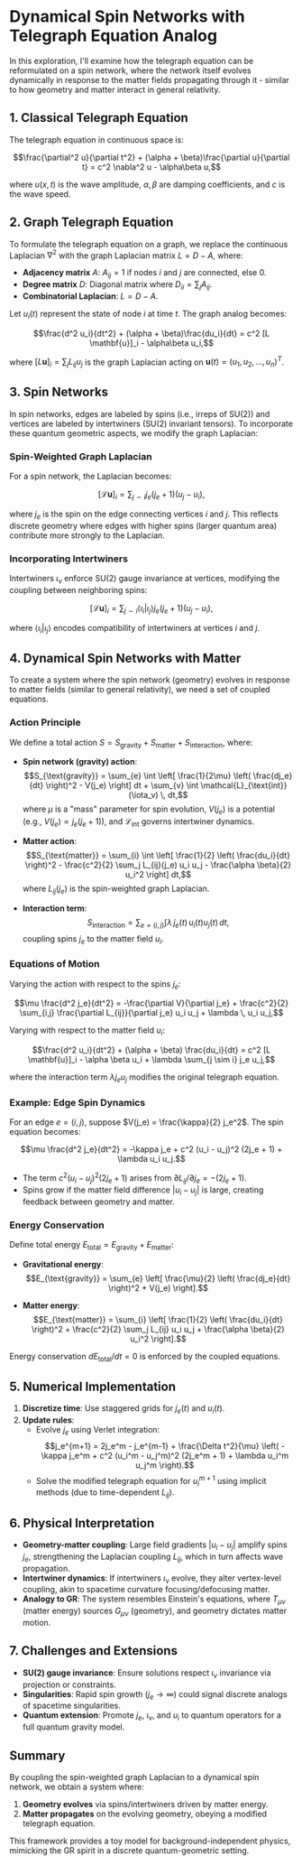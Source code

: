 # Dynamical Spin Networks with Telegraph Equation Analog

In this exploration, I'll examine how the telegraph equation can be reformulated on a spin network, where the network itself evolves dynamically in response to the matter fields propagating through it - similar to how geometry and matter interact in general relativity.

## 1. Classical Telegraph Equation

The telegraph equation in continuous space is:

$$\frac{\partial^2 u}{\partial t^2} + (\alpha + \beta)\frac{\partial u}{\partial t} = c^2 \nabla^2 u - \alpha\beta u,$$

where $u(x,t)$ is the wave amplitude, $\alpha, \beta$ are damping coefficients, and $c$ is the wave speed.

## 2. Graph Telegraph Equation

To formulate the telegraph equation on a graph, we replace the continuous Laplacian $\nabla^2$ with the graph Laplacian matrix $L = D - A$, where:

- **Adjacency matrix** $A$: $A_{ij} = 1$ if nodes $i$ and $j$ are connected, else $0$.
- **Degree matrix** $D$: Diagonal matrix where $D_{ii} = \sum_j A_{ij}$.
- **Combinatorial Laplacian**: $L = D - A$.

Let $u_i(t)$ represent the state of node $i$ at time $t$. The graph analog becomes:

$$\frac{d^2 u_i}{dt^2} + (\alpha + \beta)\frac{du_i}{dt} = c^2 [L \mathbf{u}]_i - \alpha\beta u_i,$$

where $[L \mathbf{u}]_i = \sum_j L_{ij}u_j$ is the graph Laplacian acting on $\mathbf{u}(t) = (u_1, u_2, \dots, u_n)^T$.

## 3. Spin Networks

In spin networks, edges are labeled by spins (i.e., irreps of SU(2)) and vertices are labeled by intertwiners (SU(2) invariant tensors). To incorporate these quantum geometric aspects, we modify the graph Laplacian:

### Spin-Weighted Graph Laplacian

For a spin network, the Laplacian becomes:

$$[{\mathcal{L}} \mathbf{u}]_i = \sum_{j \sim i} j_e(j_e + 1)(u_j - u_i),$$

where $j_e$ is the spin on the edge connecting vertices $i$ and $j$. This reflects discrete geometry where edges with higher spins (larger quantum area) contribute more strongly to the Laplacian.

### Incorporating Intertwiners

Intertwiners $\iota_v$ enforce SU(2) gauge invariance at vertices, modifying the coupling between neighboring spins:

$$[{\mathcal{L}} \mathbf{u}]_i = \sum_{j \sim i} \langle \iota_i | \iota_j \rangle j_e(j_e + 1)(u_j - u_i),$$

where $\langle \iota_i | \iota_j \rangle$ encodes compatibility of intertwiners at vertices $i$ and $j$.

## 4. Dynamical Spin Networks with Matter

To create a system where the spin network (geometry) evolves in response to matter fields (similar to general relativity), we need a set of coupled equations.

### Action Principle

We define a total action $S = S_{\text{gravity}} + S_{\text{matter}} + S_{\text{interaction}}$, where:

- **Spin network (gravity) action**:
  $$S_{\text{gravity}} = \sum_{e} \int \left[ \frac{1}{2\mu} \left( \frac{dj_e}{dt} \right)^2 - V(j_e) \right] dt + \sum_{v} \int \mathcal{L}_{\text{int}}(\iota_v) \, dt,$$
  where $\mu$ is a "mass" parameter for spin evolution, $V(j_e)$ is a potential (e.g., $V(j_e) \propto j_e(j_e + 1)$), and $\mathcal{L}_{\text{int}}$ governs intertwiner dynamics.

- **Matter action**:
  $$S_{\text{matter}} = \sum_{i} \int \left[ \frac{1}{2} \left( \frac{du_i}{dt} \right)^2 - \frac{c^2}{2} \sum_j L_{ij}(j_e) u_i u_j - \frac{\alpha \beta}{2} u_i^2 \right] dt,$$
  where $L_{ij}(j_e)$ is the spin-weighted graph Laplacian.

- **Interaction term**:
  $$S_{\text{interaction}} = \sum_{e=(i,j)} \int \lambda \, j_e(t) \, u_i(t) u_j(t) \, dt,$$
  coupling spins $j_e$ to the matter field $u_i$.

### Equations of Motion

Varying the action with respect to the spins $j_e$:

$$\mu \frac{d^2 j_e}{dt^2} = -\frac{\partial V}{\partial j_e} + \frac{c^2}{2} \sum_{i,j} \frac{\partial L_{ij}}{\partial j_e} u_i u_j + \lambda \, u_i u_j,$$

Varying with respect to the matter field $u_i$:

$$\frac{d^2 u_i}{dt^2} + (\alpha + \beta) \frac{du_i}{dt} = c^2 [L \mathbf{u}]_i - \alpha \beta u_i + \lambda \sum_{j \sim i} j_e u_j,$$

where the interaction term $\lambda j_e u_j$ modifies the original telegraph equation.

### Example: Edge Spin Dynamics

For an edge $e = (i,j)$, suppose $V(j_e) = \frac{\kappa}{2} j_e^2$. The spin equation becomes:

$$\mu \frac{d^2 j_e}{dt^2} = -\kappa j_e + c^2 (u_i - u_j)^2 (2j_e + 1) + \lambda u_i u_j.$$

- The term $c^2 (u_i - u_j)^2 (2j_e + 1)$ arises from $\partial L_{ij}/\partial j_e = -(2j_e + 1)$.
- Spins grow if the matter field difference $|u_i - u_j|$ is large, creating feedback between geometry and matter.

### Energy Conservation

Define total energy $E_{\text{total}} = E_{\text{gravity}} + E_{\text{matter}}$:

- **Gravitational energy**:
  $$E_{\text{gravity}} = \sum_{e} \left[ \frac{\mu}{2} \left( \frac{dj_e}{dt} \right)^2 + V(j_e) \right].$$

- **Matter energy**:
  $$E_{\text{matter}} = \sum_{i} \left[ \frac{1}{2} \left( \frac{du_i}{dt} \right)^2 + \frac{c^2}{2} \sum_j L_{ij} u_i u_j + \frac{\alpha \beta}{2} u_i^2 \right].$$

Energy conservation $dE_{\text{total}}/dt = 0$ is enforced by the coupled equations.

## 5. Numerical Implementation

1. **Discretize time**: Use staggered grids for $j_e(t)$ and $u_i(t)$.
2. **Update rules**:
   - Evolve $j_e$ using Verlet integration:
     $$j_e^{m+1} = 2j_e^m - j_e^{m-1} + \frac{\Delta t^2}{\mu} \left( -\kappa j_e^m + c^2 (u_i^m - u_j^m)^2 (2j_e^m + 1) + \lambda u_i^m u_j^m \right).$$
   - Solve the modified telegraph equation for $u_i^{m+1}$ using implicit methods (due to time-dependent $L_{ij}$).

## 6. Physical Interpretation

- **Geometry-matter coupling**: Large field gradients $|u_i - u_j|$ amplify spins $j_e$, strengthening the Laplacian coupling $L_{ij}$, which in turn affects wave propagation.
- **Intertwiner dynamics**: If intertwiners $\iota_v$ evolve, they alter vertex-level coupling, akin to spacetime curvature focusing/defocusing matter.
- **Analogy to GR**: The system resembles Einstein's equations, where $T_{\mu\nu}$ (matter energy) sources $G_{\mu\nu}$ (geometry), and geometry dictates matter motion.

## 7. Challenges and Extensions

- **SU(2) gauge invariance**: Ensure solutions respect $\iota_v$ invariance via projection or constraints.
- **Singularities**: Rapid spin growth ($j_e \to \infty$) could signal discrete analogs of spacetime singularities.
- **Quantum extension**: Promote $j_e$, $\iota_v$, and $u_i$ to quantum operators for a full quantum gravity model.

## Summary

By coupling the spin-weighted graph Laplacian to a dynamical spin network, we obtain a system where:

1. **Geometry evolves** via spins/intertwiners driven by matter energy.
2. **Matter propagates** on the evolving geometry, obeying a modified telegraph equation.

This framework provides a toy model for background-independent physics, mimicking the GR spirit in a discrete quantum-geometric setting.